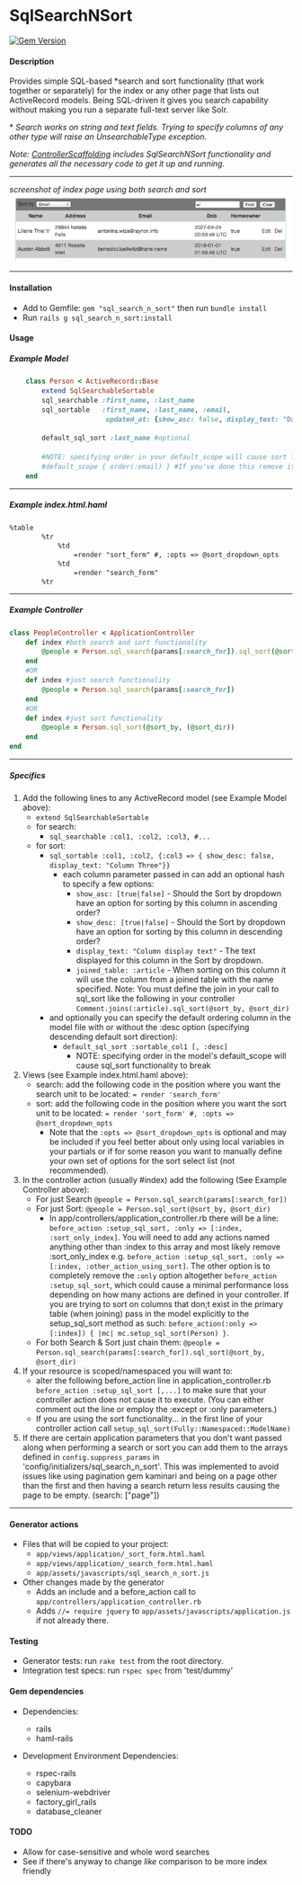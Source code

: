 # SqlSearchNSort #
 
[![Gem Version](https://badge.fury.io/rb/sql_search_n_sort.svg)](http://badge.fury.io/rb/sql_search_n_sort)

#### Description ####
Provides simple SQL-based \*search and sort functionality (that work together or separately) for the index or any other page that lists out ActiveRecord models. Being SQL-driven it gives you search capability without making you run a separate full-text server like Solr. 

\* *Search works on string and text fields. Trying to specify columns of any other type will raise an UnsearchableType exception.*

*Note: [ControllerScaffolding](https://github.com/jomalley2112/controller_scaffolding) includes SqlSearchNSort functionality and generates all the necessary code to get it up and running.*

---


*screenshot of index page using both search and sort*
![Example Screenshot](/readme_assets/ssns_scrshot.png?raw=true "Screenshot of gem at work.")

---

#### Installation ####
 - Add to Gemfile: `gem "sql_search_n_sort"` then run `bundle install`
 - Run `rails g sql_search_n_sort:install`

#### Usage ####

##### Example Model #####
```ruby
	class Person < ActiveRecord::Base
		extend SqlSearchableSortable
		sql_searchable :first_name, :last_name
		sql_sortable   :first_name, :last_name, :email, 
		                updated_at: {show_asc: false, display_text: "Date last changed", joined_table: :article}
		
		default_sql_sort :last_name #optional
		
		#NOTE: specifying order in your default_scope will cause sort functionality to break
		#default_scope { order(:email) } #If you've done this remove it!
	end
```
---

##### Example index.html.haml #####
```haml
%table
		%tr
			%td
				=render "sort_form" #, :opts => @sort_dropdown_opts
			%td
				=render "search_form"
		%tr
```
---

##### Example Controller #####
```ruby
class PeopleController < ApplicationController
	def index #both search and sort functionality
		@people = Person.sql_search(params[:search_for]).sql_sort(@sort_by, (@sort_dir))
	end
	#OR
	def index #just search functionality
		@people = Person.sql_search(params[:search_for])
	end
	#OR
	def index #just sort functionality
		@people = Person.sql_sort(@sort_by, (@sort_dir))
	end
end
```
---

##### Specifics #####

1. Add the following lines to any ActiveRecord model (see Example Model above):
	- `extend SqlSearchableSortable`
	- for search:
		- `sql_searchable :col1, :col2, :col3, #...`
	- for sort:
		- `sql_sortable :col1, :col2, {:col3 => { show_desc: false, display_text: "Column Three"}}`
			- each column parameter passed in can add an optional hash to specify a few options: 
				- `show_asc: [true|false]` - Should the Sort by dropdown have an option for sorting by this column in ascending order?
				- `show_desc: [true|false]` - Should the Sort by dropdown have an option for sorting by this column in descending order? 
				- `display_text: "Column display text"` - The text displayed for this column in the Sort by dropdown.
				- `joined_table: :article` - When sorting on this column it will use the column from a joined table with the name specified. Note: You must define the join in your call to sql_sort like the following in your controller `Comment.joins(:article).sql_sort(@sort_by, @sort_dir)`
		- and optionally you can specify the default ordering column in the model file with or without the :desc option (specifying descending default sort direction):
			-	`default_sql_sort :sortable_col1 [, :desc]`
				- NOTE: specifying order in the model's default_scope will cause sql_sort functionality to break
2. Views (see Example index.html.haml above): 
	- search: add the following code in the position where you want the search unit to be located: `= render 'search_form'`
	- sort: add the following code in the position where you want the sort unit to be located: `= render 'sort_form' #, :opts => @sort_dropdown_opts`
		- Note that the `:opts => @sort_dropdown_opts` is optional and may be included if you feel better about only using local variables in your partials or if for some reason you want to manually define your own set of options for the sort select list (not recommended).
3. In the controller action (usually #index) add the following (See Example Controller above):
	- For just Search
	`@people = Person.sql_search(params[:search_for])`
	- For just Sort:
	`@people = Person.sql_sort(@sort_by, @sort_dir)`
		- In app/controllers/application_controller.rb there will be a line: `before_action :setup_sql_sort, :only => [:index, :sort_only_index]`. You will need to add any actions named anything other than :index to this array and most likely remove :sort_only_index e.g. `before_action :setup_sql_sort, :only => [:index, :other_action_using_sort]`. The other option is to completely remove the `:only` option altogether `before_action :setup_sql_sort`, which could cause a minimal performance loss depending on how many actions are defined in your controller. If you are trying to sort on columns that don;t exist in the primary table (when joining) pass in the model explicitly to the setup_sql_sort method as such: `before_action(:only => [:index]) { |mc| mc.setup_sql_sort(Person) }`.
	- For both Search & Sort just chain them:
  `@people = Person.sql_search(params[:search_for]).sql_sort(@sort_by, @sort_dir)`
4. If your resource is scoped/namespaced you will want to: 
	- alter the following before\_action line in application\_controller.rb `before_action :setup_sql_sort [,...]` to make sure that your controller action does not cause it to execute. (You can either comment out the line or employ the :except or :only parameters.)
	- If you are using the sort functionality... in the first line of your controller action call `setup_sql_sort(Fully::Namespaced::ModelName)` 
5. If there are certain application parameters that you don't want passed along when performing a search or sort you can add them to the arrays defined in `config.suppress_params` in 'config/initializers/sql_search_n_sort'. This was implemented to avoid issues like using pagination gem kaminari and being on a page other than the first and then having a search return less results causing the page to be empty. (search: ["page"])

---

#### Generator actions ####
- Files that will be copied to your project:
	- `app/views/application/_sort_form.html.haml`
	- `app/views/application/_search_form.html.haml`
	- `app/assets/javascripts/sql_search_n_sort.js`
- Other changes made by the generator
	- Adds an include and a before_action call to `app/controllers/application_controller.rb`
	- Adds `//= require jquery` to `app/assets/javascripts/application.js` if not already there.

#### Testing ####
* Generator tests: run `rake test` from the root directory.
* Integration test specs: run `rspec spec` from 'test/dummy'

#### Gem dependencies ####
- Dependencies:
	- rails
	- haml-rails

- Development Environment Dependencies:
	- rspec-rails
	- capybara
	- selenium-webdriver
	- factory_girl_rails
	- database_cleaner

#### TODO ####
- Allow for case-sensitive and whole word searches
- See if there's anyway to change *like* comparison to be more index friendly